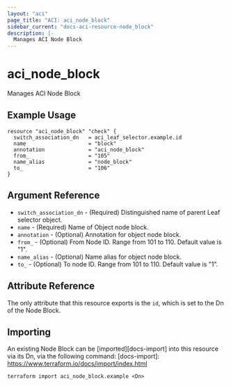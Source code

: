 ```yaml
---
layout: "aci"
page_title: "ACI: aci_node_block"
sidebar_current: "docs-aci-resource-node_block"
description: |-
  Manages ACI Node Block
---
```


# aci_node_block

Manages ACI Node Block

## Example Usage

```hcl
resource "aci_node_block" "check" {
  switch_association_dn   = aci_leaf_selector.example.id
  name                    = "block"
  annotation              = "aci_node_block"
  from_                   = "105"
  name_alias              = "node_block"
  to_                     = "106"
}
```

## Argument Reference

- `switch_association_dn` - (Required) Distinguished name of parent Leaf selector object.
- `name` - (Required) Name of Object node block.
- `annotation` - (Optional) Annotation for object node block.
- `from_` - (Optional) From Node ID. Range from 101 to 110. Default value is "1".
- `name_alias` - (Optional) Name alias for object node block.
- `to_` - (Optional) To node ID. Range from 101 to 110. Default value is "1".

## Attribute Reference

The only attribute that this resource exports is the `id`, which is set to the
Dn of the Node Block.

## Importing

An existing Node Block can be [imported][docs-import] into this resource via its Dn, via the following command:
[docs-import]: https://www.terraform.io/docs/import/index.html

```
terraform import aci_node_block.example <Dn>
```
